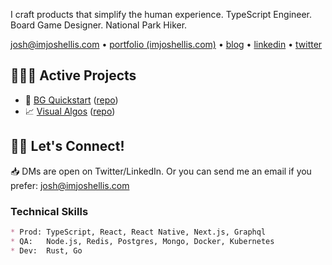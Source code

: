 I craft products that simplify the human experience. TypeScript Engineer. Board Game Designer. National Park Hiker.

[josh@imjoshellis.com](josh@imjoshellis.com) &bull; [portfolio (imjoshellis.com)](https://imjoshellis.com) &bull; [blog](https://dev.to/imjoshellis) &bull; [linkedin](https://linkedin.com/in/imjoshellis) &bull; [twitter](https://twitter.com/imjoshellis)

## 👨🏻‍💻 Active Projects
- 🎲 [BG Quickstart](https://bgquickstart.com) ([repo](https://github.com/imjoshellis/BGQuickstart.com))
- 📈️ [Visual Algos](https://visualalgos.netlify.app/) ([repo](https://github.com/imjoshellis/visual-algos))

## 👋🏼 Let's Connect!
📥 DMs are open on Twitter/LinkedIn. Or you can send me an email if you prefer: [josh@imjoshellis.com](josh@imjoshellis.com)

### Technical Skills
```md
* Prod: TypeScript, React, React Native, Next.js, Graphql
* QA:   Node.js, Redis, Postgres, Mongo, Docker, Kubernetes
* Dev:  Rust, Go
```

